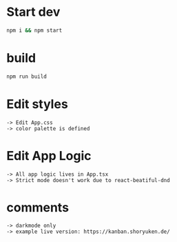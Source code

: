 # Start dev

```bash
npm i && npm start 
```

# build

```bash
npm run build
```


# Edit styles 
    -> Edit App.css
    -> color palette is defined

# Edit App Logic
    -> All app logic lives in App.tsx
    -> Strict mode doesn't work due to react-beatiful-dnd

# comments
    -> darkmode only
    -> example live version: https://kanban.shoryuken.de/
